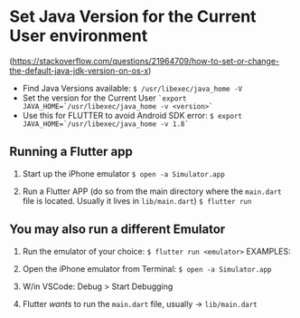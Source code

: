 
# Set Java Version for the Current User environment
(https://stackoverflow.com/questions/21964709/how-to-set-or-change-the-default-java-jdk-version-on-os-x)

* Find Java Versions available:
``` $ /usr/libexec/java_home -V ```
* Set the version for the Current User
``` `export JAVA_HOME=`/usr/libexec/java_home -v <version>` ```
* Use this for FLUTTER to avoid Android SDK error:
``` $ export JAVA_HOME=`/usr/libexec/java_home -v 1.8` ```

## Running a Flutter app
1. Start up the iPhone emulator
``` $ open -a Simulator.app ```

2. Run a Flutter APP (do so from the main directory where the `main.dart` file is located. Usually it lives in `lib/main.dart`)
``` $ flutter run ```

## You may also run a different Emulator
1. Run the emulator of your choice:
``` $ flutter run <emulator> ```
EXAMPLES:
  1. Open the iPhone emulator from Terminal:
  ``` $ open -a Simulator.app ```
  2. W/in VSCode:
  Debug > Start Debugging

2. Flutter *wants* to run the `main.dart` file, usually -> `lib/main.dart`